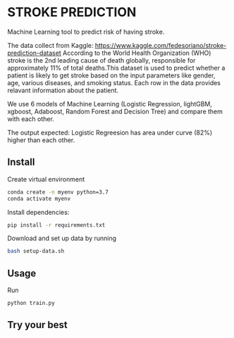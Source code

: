 # STROKE PREDICTION

Machine Learning tool to predict risk of having stroke.

The data collect from Kaggle: https://www.kaggle.com/fedesoriano/stroke-prediction-dataset
According to the World Health Organization (WHO) stroke is the 2nd leading cause of death globally, responsible for approximately 11% of total deaths.This dataset is used to predict whether a patient is likely to get stroke based on the input parameters like gender, age, various diseases, and smoking status. Each row in the data provides relavant information about the patient.

We use 6 models of Machine Learning (Logistic Regression, lightGBM, xgboost, Adaboost, Random Forest and Decision Tree) and compare them with each other. 

The output expected: Logistic Regreesion has area under curve (82%) higher than each other. 

## Install 
Create virtual environment
```bash
conda create -n myenv python=3.7
conda activate myenv
```

Install dependencies:
```bash
pip install -r requirements.txt
```

Download and set up data by running
```bash
bash setup-data.sh
```

## Usage
Run
```bash
python train.py
```
## Try your best


